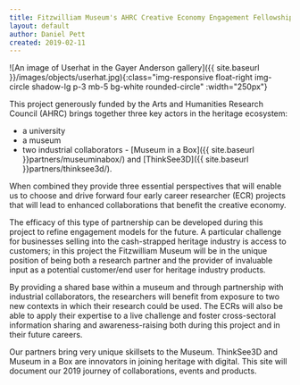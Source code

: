```yaml
---
title: Fitzwilliam Museum's AHRC Creative Economy Engagement Fellowships
layout: default
author: Daniel Pett
created: 2019-02-11
---
```


![An image of Userhat in the Gayer Anderson gallery]({{ site.baseurl }}/images/objects/userhat.jpg){:class="img-responsive float-right img-circle shadow-lg p-3 mb-5 bg-white rounded-circle" :width="250px"}

This project generously funded by the Arts and Humanities Research Council (AHRC)
brings together three key actors in the heritage ecosystem:

* a university
* a museum
* two industrial collaborators - [Museum in a Box]({{ site.baseurl }}partners/museuminabox/)
and [ThinkSee3D]({{ site.baseurl }}partners/thinksee3d/).

When combined they provide three essential perspectives that will enable us to
choose and drive forward four early career researcher (ECR) projects that will
lead to enhanced collaborations that benefit the creative economy.

The efficacy of this type of partnership can be developed during this project to
refine engagement models for the future. A particular challenge for businesses
selling into the cash-strapped heritage industry is access to customers; in this
project the Fitzwilliam Museum will be in the unique position of being both a
research partner and the provider of invaluable input as a potential customer/end
user for heritage industry products.

By providing a shared base within a museum and through partnership with industrial
collaborators, the researchers will benefit from exposure to two new contexts in which their
research could be used. The ECRs will also be able to apply their expertise to a live challenge
and foster cross-sectoral information sharing and awareness-raising both during this project and
in their future careers.

Our partners bring very unique skillsets to the Museum. ThinkSee3D and Museum in
a Box are innovators in joining heritage with digital. This site will document our
2019 journey of collaborations, events and products.
